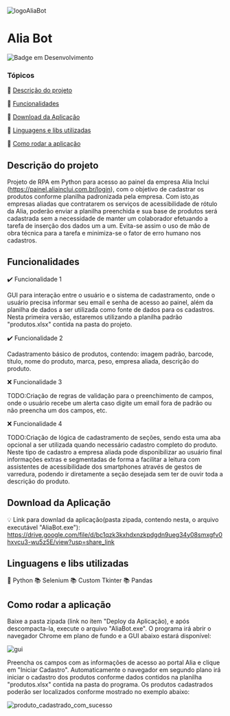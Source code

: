 ![logoAliaBot](https://user-images.githubusercontent.com/103940775/227815676-dbb162a0-87c1-4e22-9bb5-f6bbb25fcdcc.jpg)

# Alia Bot

![Badge em Desenvolvimento](http://img.shields.io/static/v1?label=STATUS&message=EM%20DESENVOLVIMENTO&color=GREEN&style=for-the-badge)

### Tópicos

🔹 [Descrição do projeto](#descrição-do-projeto)

🔹 [Funcionalidades](#funcionalidades)

🔹 [Download da Aplicação](#download-da-aplicação)

🔹 [Linguagens e libs utilizadas](#linguagens-e-libs-utilizadas)

🔹 [Como rodar a aplicação](#como-rodar-a-aplicação)

## Descrição do projeto

Projeto de RPA em Python para acesso ao painel da empresa Alia Inclui (https://painel.aliainclui.com.br/login), com o objetivo de cadastrar os produtos conforme planilha padronizada pela empresa.
Com isto,as empresas aliadas que contratarem os serviços de acessibilidade de rótulo da Alia, poderão enviar a planilha preenchida e sua base de produtos será cadastrada sem a
necessidade de manter um colaborador efetuando a tarefa de inserção dos dados um a um. Evita-se assim o uso de mão de obra técnica para a tarefa e minimiza-se o fator
de erro humano nos cadastros.

## Funcionalidades

✔️ Funcionalidade 1

GUI para interação entre o usuário e o sistema de cadastramento, onde o usuário precisa informar seu email e senha de acesso ao painel, além da planilha de dados a ser
utilizada como fonte de dados para os cadastros. Nesta primeira versão, estaremos utilizando a planilha padrão "produtos.xlsx" contida na pasta do projeto.

✔️ Funcionalidade 2

Cadastramento básico de produtos, contendo: imagem padrão, barcode, título, nome do produto, marca, peso, empresa aliada, descrição do produto.

❌ Funcionalidade 3

TODO:Criação de regras de validação para o preenchimento de campos, onde o usuário recebe um alerta caso digite um email fora de padrão ou não preencha um dos campos, etc.

❌ Funcionalidade 4

TODO:Criação de lógica de cadastramento de seções, sendo esta uma aba opcional a ser utilizada quando necessário cadastro completo do produto. Neste tipo de cadastro
a empresa aliada pode disponibilizar ao usuário final informações extras e segmentadas de forma a facilitar a leitura com assistentes de acessibilidade dos smartphones
através de gestos de varredura, podendo ir diretamente a seção desejada sem ter de ouvir toda a descrição do produto.

## Download da Aplicação

💡 Link para downlad da aplicação(pasta zipada, contendo nesta, o arquivo executável "AliaBot.exe"):
https://drive.google.com/file/d/bc1qzk3kxhdxnzkpdgdn9ueg34y08smxgfv0hxvcu3-wu5z5E/view?usp=share_link

## Linguagens e libs utilizadas

🐍 Python
📚 Selenium
📚 Custom Tkinter
📚 Pandas

## Como rodar a aplicação

Baixe a pasta zipada (link no ítem "Deploy da Aplicação), e após descompacta-la, execute o arquivo "AliaBot.exe". O programa irá abrir o navegador Chrome em plano de fundo
e a GUI abaixo estará disponível:

![gui](https://user-images.githubusercontent.com/103940775/227797709-f30a0eaf-b9ee-48ce-80c6-fb49f5035247.JPG)

Preencha os campos com as informações de acesso ao portal Alia e clique em "Iniciar Cadastro". Automaticamente o navegador em segundo plano irá iniciar o cadastro dos
produtos conforme dados contidos na planilha "produtos.xlsx" contida na pasta do programa.
Os produtos cadastrados poderão ser localizados conforme mostrado no exemplo abaixo:

![produto_cadastrado_com_sucesso](https://user-images.githubusercontent.com/103940775/227797860-28e22525-58ea-4b8a-854b-ac7a54b2913b.JPG)
